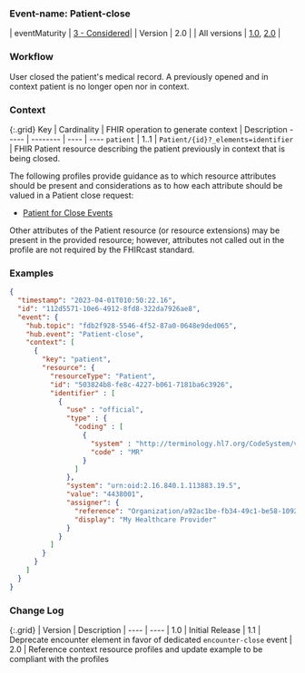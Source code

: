 ### Event-name: Patient-close

| eventMaturity | [3 - Considered](3-1-2-eventmaturitymodel.html)| 
| Version | 2.0 |
| All versions | [1.0](3-3-2-Patient-close.html), [2.0](https://fhircast.hl7.org/events/patient-close/) |

### Workflow

User closed the patient's medical record. A previously opened and in context patient is no longer open nor in context.

### Context

{:.grid}
Key | Cardinality | FHIR operation to generate context | Description
----- | -------- | ---- | ---- 
`patient` | 1..1 | `Patient/{id}?_elements=identifier` | FHIR Patient resource describing the patient previously in context that is being closed.

The following profiles provide guidance as to which resource attributes should be present and considerations as to how each attribute should be valued in a Patient close request:

* [Patient for Close Events](StructureDefinition-fhircast-patient-close.html)

Other attributes of the Patient resource (or resource extensions) may be present in the provided resource; however, attributes not called out in the profile are not required by the FHIRcast standard.

### Examples

```json
{
  "timestamp": "2023-04-01T010:50:22.16",
  "id": "112d5571-10e6-4912-8fd8-322da7926ae8",
  "event": {
    "hub.topic": "fdb2f928-5546-4f52-87a0-0648e9ded065",
    "hub.event": "Patient-close",
    "context": [
      {
        "key": "patient",
        "resource": {
          "resourceType": "Patient",
          "id": "503824b8-fe8c-4227-b061-7181ba6c3926",
          "identifier" : [
            {
              "use" : "official",
              "type" : {
                "coding" : [
                  {
                    "system" : "http://terminology.hl7.org/CodeSystem/v2-0203",
                    "code" : "MR"
                  }
                ]
              },
              "system": "urn:oid:2.16.840.1.113883.19.5",
              "value": "4438001",
              "assigner": {
                "reference": "Organization/a92ac1be-fb34-49c1-be58-10928bd271cc",
                "display": "My Healthcare Provider"
              }
            }
          ]
        }
      }
    ]
  }
}
```

### Change Log

{:.grid}
| Version | Description
| ---- | ----
| 1.0 | Initial Release
| 1.1 | Deprecate encounter element in favor of dedicated `encounter-close` event
| 2.0 | Reference context resource profiles and update example to be compliant with the profiles